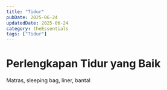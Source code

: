 ```yaml
---
title: "Tidur"
pubDate: 2025-06-24
updatedDate: 2025-06-24
category: theEssentials
tags: ["Tidur"]
---
```


# Perlengkapan Tidur yang Baik

Matras, sleeping bag, liner, bantal